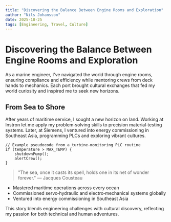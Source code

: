 ```yaml
---
title: "Discovering the Balance Between Engine Rooms and Exploration"
author: "Nils Johansson"
date: 2025-10-25
tags: [Engineering, Travel, Culture]
---
```


# Discovering the Balance Between Engine Rooms and Exploration

As a marine engineer, I've navigated the world through engine rooms, ensuring compliance and efficiency while mentoring crews from deck hands to mechanics. Each port brought cultural exchanges that fed my world curiosity and inspired me to seek new horizons.

## From Sea to Shore

After years of maritime service, I sought a new horizon on land. Working at Instron let me apply my problem‑solving skills to precision material‑testing systems. Later, at Siemens, I ventured into energy commissioning in Southeast Asia, programming PLCs and exploring vibrant cultures.

```
// Example pseudocode from a turbine‑monitoring PLC routine
if (temperature > MAX_TEMP) {
    shutdownPump();
    alertCrew();
}
```

> "The sea, once it casts its spell, holds one in its net of wonder forever." — Jacques Cousteau

- Mastered maritime operations across every ocean
- Commissioned servo‑hydraulic and electro‑mechanical systems globally
- Ventured into energy commissioning in Southeast Asia

This story blends engineering challenges with cultural discovery, reflecting my passion for both technical and human adventures.
